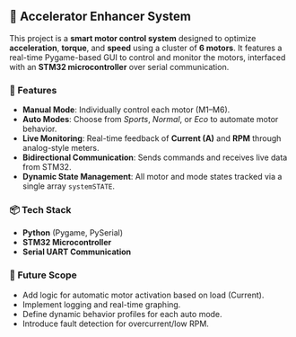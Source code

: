 ## 🚀 Accelerator Enhancer System

This project is a **smart motor control system** designed to optimize **acceleration**, **torque**, and **speed** using a cluster of **6 motors**. It features a real-time Pygame-based GUI to control and monitor the motors, interfaced with an **STM32 microcontroller** over serial communication.

### 🔧 Features

- **Manual Mode**: Individually control each motor (M1–M6).
- **Auto Modes**: Choose from *Sports*, *Normal*, or *Eco* to automate motor behavior.
- **Live Monitoring**: Real-time feedback of **Current (A)** and **RPM** through analog-style meters.
- **Bidirectional Communication**: Sends commands and receives live data from STM32.
- **Dynamic State Management**: All motor and mode states tracked via a single array `systemSTATE`.

### 📦 Tech Stack

- **Python** (Pygame, PySerial)
- **STM32 Microcontroller**
- **Serial UART Communication**

### 🧠 Future Scope

- Add logic for automatic motor activation based on load (Current).
- Implement logging and real-time graphing.
- Define dynamic behavior profiles for each auto mode.
- Introduce fault detection for overcurrent/low RPM.
